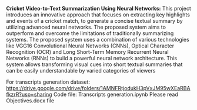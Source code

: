 **Cricket Video-to-Text Summarization Using Neural Networks:**
This project introduces an innovative approach that focuses on extracting key highlights and events of a
cricket match, to generate a concise textual summary by utilizing advanced neural networks. The
proposed system aims to outperform and overcome the limitations of traditionally summarizing
systems. The proposed system uses a combination of various technologies like VGG16 Convolutional
Neural Networks (CNNs), Optical Character Recognition (OCR) and Long Short-Term Memory
Recurrent Neural Networks (RNNs) to build a powerful neural network architecture. This system
allows transforming visual cues into short textual summaries that can be easily understandable by
varied categories of viewers


For transcripts generation dataset: https://drive.google.com/drive/folders/1AMNFRtjodukH3pVxJM95wXEaRBAfkzrR?usp=sharing
                Code file: Transcripts generation.ipynb
Please read Objectives.docx file 

